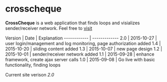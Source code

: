 # crosscheque
**CrossCheque** is a web application that finds loops and visializes sender/receiver network.
Feel free to [visit](http://www.crosscheques.com/)

Version | Date | Explanation
------------ | -------------
2.0 | 2015-10-27 | user login/management and log monitoring, page authorization added
1.4 | 2015-10-20 | sliding content added
1.3 | 2015-10-07 | new page design
1.2 | 2015-10-01 | sender/receiver network added
1.1 | 2015-09-28 | enhance framework, create ajax server calls
1.0 | 2015-09-08 | Go live with basic functionality, finding loops

Current site verison *2.0*
